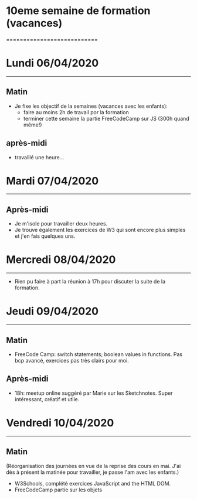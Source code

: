 # 10eme semaine de formation (vacances)
===========================

# Lundi 06/04/2020
----------------------
  ## Matin
  - Je fixe les objectif de la semaines (vacances avec les enfants): 
    - faire au moins 2h de travail por la formation
    - terminer cette semaine la partie FreeCodeCamp sur JS (300h quand même!)
  
  ## après-midi

  - travaillé une heure...

# Mardi 07/04/2020
-------------------------
  ## Après-midi
  - Je m'isole pour travailler deux heures. 
  - Je trouve également les exercices de W3 qui sont encore plus simples et j'en fais quelques uns.

# Mercredi 08/04/2020
-------------------------
  - Rien pu faire à part la réunion à 17h pour discuter la suite de la formation.
  
# Jeudi 09/04/2020
-------------------------
  ## Matin
  - FreeCode Camp: switch statements; boolean values in functions. Pas bcp avancé, exercices pas très clairs pour moi.

   ## Après-midi
   - 18h: meetup online suggéré par Marie sur les Sketchnotes. Super intéressant, créatif et utile.

 # Vendredi 10/04/2020
 -------------------------
   ## Matin
   (Réorganisation des journées en vue de la reprise des cours en mai. J'ai dès à présent la matinée pour travailler, je passe l'am avec les enfants.)
   - W3Schools, complété exercices JavaScript and the HTML DOM. 
   - FreeCodeCamp partie sur les objets
